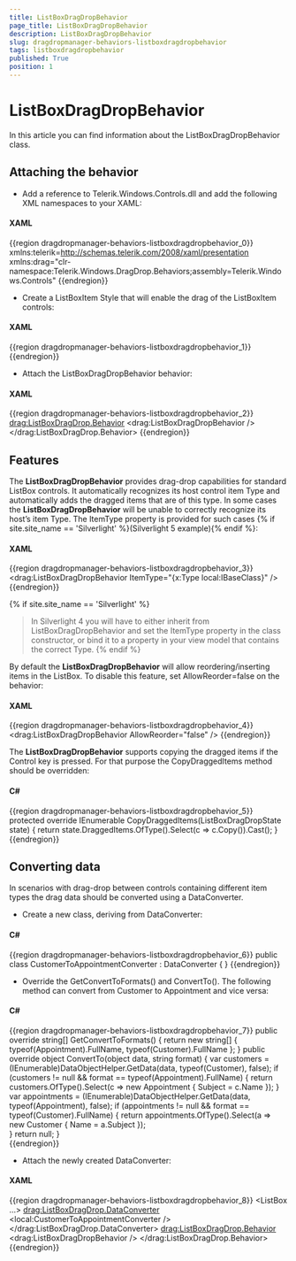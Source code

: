 ```yaml
---
title: ListBoxDragDropBehavior
page_title: ListBoxDragDropBehavior
description: ListBoxDragDropBehavior
slug: dragdropmanager-behaviors-listboxdragdropbehavior
tags: listboxdragdropbehavior
published: True
position: 1
---
```


# ListBoxDragDropBehavior

In this article you can find information about the ListBoxDragDropBehavior class.

## Attaching the behavior

* Add a reference to Telerik.Windows.Controls.dll and add the following XML namespaces to your XAML:

#### __XAML__
{{region dragdropmanager-behaviors-listboxdragdropbehavior_0}}
	xmlns:telerik=http://schemas.telerik.com/2008/xaml/presentation
	xmlns:drag="clr-namespace:Telerik.Windows.DragDrop.Behaviors;assembly=Telerik.Windows.Controls"
{{endregion}}

* Create a ListBoxItem Style that will enable the drag of the ListBoxItem controls:

#### __XAML__
{{region dragdropmanager-behaviors-listboxdragdropbehavior_1}}
	<Style x:Key="DraggableListBoxItem" TargetType="ListBoxItem">
		<Setter Property="telerik:DragDropManager.AllowCapturedDrag" Value="True" />
	</Style>
{{endregion}}

* Attach the ListBoxDragDropBehavior behavior:

#### __XAML__
{{region dragdropmanager-behaviors-listboxdragdropbehavior_2}}
	<ListBox ItemContainerStyle="{StaticResource DraggableListBoxItem}">
		<drag:ListBoxDragDrop.Behavior>
			<drag:ListBoxDragDropBehavior />
		</drag:ListBoxDragDrop.Behavior>
	</ListBox>
{{endregion}}

## Features

The __ListBoxDragDropBehavior__ provides drag-drop capabilities for standard ListBox controls. It automatically recognizes its host control item Type and automatically adds the dragged items that are of this type. In some cases the __ListBoxDragDropBehavior__ will be unable to correctly recognize its host’s item Type. The ItemType property is provided for such cases {% if site.site_name == 'Silverlight' %}(Silverlight 5 example){% endif %}:

#### __XAML__

{{region dragdropmanager-behaviors-listboxdragdropbehavior_3}}
	<drag:ListBoxDragDropBehavior ItemType="{x:Type local:IBaseClass}" />
{{endregion}}

{% if site.site_name == 'Silverlight' %}
>In Silverlight 4 you will have to either inherit from ListBoxDragDropBehavior and set the ItemType property in the class constructor, or bind it to a property in your view model that contains the correct Type.
{% endif %}

By default the __ListBoxDragDropBehavior__ will allow reordering/inserting items in the ListBox. To disable this feature, set AllowReorder=false on the behavior:

#### __XAML__

{{region dragdropmanager-behaviors-listboxdragdropbehavior_4}}
	<drag:ListBoxDragDropBehavior AllowReorder="false" />
{{endregion}}

The __ListBoxDragDropBehavior__ supports copying the dragged items if the Control key is pressed. For that purpose the CopyDraggedItems method should be overridden:    	

#### __C#__

{{region dragdropmanager-behaviors-listboxdragdropbehavior_5}}
	protected override IEnumerable<object> CopyDraggedItems(ListBoxDragDropState state)
	{
		return state.DraggedItems.OfType<Customer>().Select(c => c.Copy()).Cast<object>();
	} 
{{endregion}}

## Converting data

In scenarios with drag-drop between controls containing different item types the drag data should be converted using a DataConverter.

* Create a new class, deriving from DataConverter:

#### __C#__

{{region dragdropmanager-behaviors-listboxdragdropbehavior_6}}
	public class CustomerToAppointmentConverter : DataConverter
	{
	}
{{endregion}}

* Override the GetConvertToFormats() and ConvertTo(). The following method can convert from Customer to Appointment and vice versa:

#### __C#__

{{region dragdropmanager-behaviors-listboxdragdropbehavior_7}}
	public override string[] GetConvertToFormats()
	{
		return new string[] { typeof(Appointment).FullName, typeof(Customer).FullName };
	}
	public override object ConvertTo(object data, string format)
	{
		var customers = (IEnumerable)DataObjectHelper.GetData(data, typeof(Customer), false);
		if (customers != null && format == typeof(Appointment).FullName)
		{
			return customers.OfType<Customer>().Select(c => new Appointment { Subject = c.Name });
		}
		var appointments = (IEnumerable)DataObjectHelper.GetData(data, typeof(Appointment), false);
		if (appointments != null && format == typeof(Customer).FullName)
		{
			return appointments.OfType<Appointment>().Select(a => new Customer { Name = a.Subject });	
		}
		return null;
	}	
{{endregion}}

* Attach the newly created DataConverter:

#### __XAML__

{{region dragdropmanager-behaviors-listboxdragdropbehavior_8}}
	<ListBox ...>
		<drag:ListBoxDragDrop.DataConverter>
			<local:CustomerToAppointmentConverter />
		</drag:ListBoxDragDrop.DataConverter>
		<drag:ListBoxDragDrop.Behavior>
			<drag:ListBoxDragDropBehavior />
		</drag:ListBoxDragDrop.Behavior>
	</ListBox>
{{endregion}}